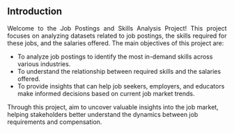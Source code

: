 ## Introduction

<p align="justify">
Welcome to the Job Postings and Skills Analysis Project! This project focuses on analyzing datasets related to job postings, the skills required for these jobs, and the salaries offered. The main objectives of this project are:

- To analyze job postings to identify the most in-demand skills across various industries.
- To understand the relationship between required skills and the salaries offered.
- To provide insights that can help job seekers, employers, and educators make informed decisions based on current job market trends.

Through this project, aim to uncover valuable insights into the job market, helping stakeholders better understand the dynamics between job requirements and compensation.
</p>
